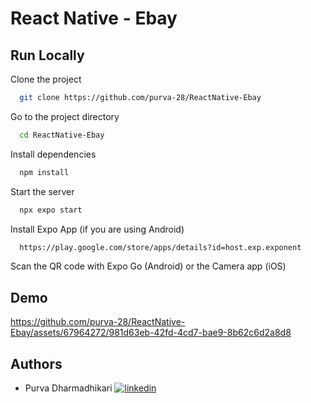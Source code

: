 
# React Native - Ebay


## Run Locally

Clone the project

```bash
  git clone https://github.com/purva-28/ReactNative-Ebay
```

Go to the project directory

```bash
  cd ReactNative-Ebay
```

Install dependencies

```bash
  npm install
```

Start the server

```bash
  npx expo start
```

Install Expo App (if you are using Android)

```bash
  https://play.google.com/store/apps/details?id=host.exp.exponent
```

Scan the QR code with Expo Go (Android) or the Camera app (iOS)


## Demo


https://github.com/purva-28/ReactNative-Ebay/assets/67964272/981d63eb-42fd-4cd7-bae9-8b62c6d2a8d8

## Authors

- Purva Dharmadhikari [![linkedin](https://img.shields.io/badge/linkedin-0A66C2?style=for-the-badge&logo=linkedin&logoColor=white)](https://www.linkedin.com/in/purva-dharmadhikari/) 


